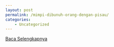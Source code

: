 ```yaml
---
layout: post
permalink: /mimpi-dibunuh-orang-dengan-pisau/
categories:
    - Uncategorized
---
```


[Baca Selengkapnya](/06)